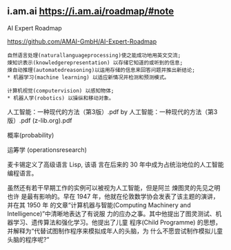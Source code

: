 ## i.am.ai https://i.am.ai/roadmap/#note
AI Expert Roadmap

https://github.com/AMAI-GmbH/AI-Expert-Roadmap



```
自然语言处理(naturallanguageprocessing)使之能成功地用英文交流;
煉知识表示(knowledgerepresentation) 以存储它知道的或听到的信息; 
煉自动推理(automatedreasoning)以运用存储的信息来回答问题并推出新结论;
* 机器学习(machine learning) 以适应新情况并检测和预测模式。

计算机视觉(computervision) 以感知物体;
* 机器人学(robotics) 以操纵和移动对象。
```
人工智能：一种现代的方法（第3版）.pdf by 人工智能：一种现代的方法（第3版）.pdf (z-lib.org).pdf

概率(probability) 

运筹学 (operationsresearch) 

麦卡锡定义了高级语言 Lisp, 该语 言在后来的 30 年中成为占统治地位的人工智能编程语言。

虽然还有若干早期工作的实例可以被视为人工智能，但是阿兰 煉图灵的先见之明也许 是最有影响的。早在 1947 年，他就在伦敦数学协会发表了该主题的演讲，并在其 1950 年 的文章“计算机器与智能(Computing Machinery and Intelligence)”中清晰地表达了有说服 力的应办之事。其中他提出了图灵测试、机器学习、遗传算法和强化学习。他提出了儿童 程序(Child Programme) 的思想，并解释为“代替试图制作程序来模拟成年人的头脑，为 什么不愿尝试制作模拟儿童头脑的程序呢?”



